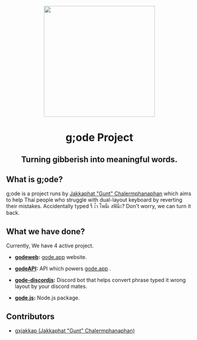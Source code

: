 <p class="center">
    <img src="https://i.imgur.com/xqEQybm.png" width="300" >
    
</p>
<h1 class="center"> g;ode Project </h1>
<h2 class="center">Turning gibberish into meaningful words.</h2>

## What is g;ode?

g;ode is a project runs by [Jakkaphat "Gunt" Chalermphanaphan](https://github.con/gxjakkap) which aims to help Thai people who struggle with dual-layout keyboard by reverting their mistakes. Accidentally typed รื ะ้ำ ไพนืเ สฟันีะ? Don't worry, we can turn it back.

## What we have done?

Currently, We have 4 active project.

* **[godeweb](https://github.com/godeProject/godeweb):** [gode.app](https://www.gode.app) website.

* **[godeAPI](https://github.com/godeProject/godeAPI):** API which powers [gode.app](https://www.gode.app) .

* **[gode-discordjs](https://github.com/godeProject/gode-discordjs):** Discord bot that helps convert phrase typed it wrong layout by your discord mates.

* **[gode.js](https://github.com/godeProject/gode.js):** Node.js package.

## Contributors

* [gxjakkap (Jakkaphat "Gunt" Chalermphanaphan)](https://github.con/gxjakkap)

<style>
    .center {
    text-align: center;
}
</style>
